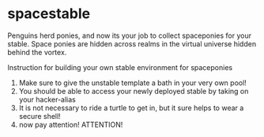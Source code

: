 # spacestable
Penguins herd ponies, and now its your job to collect spaceponies for your stable.
Space ponies are hidden across realms in the virtual universe hidden behind the vortex.

Instruction for building your own stable environment for spaceponies
1. Make sure to give the unstable template a bath in your very own pool!
2. You should be able to access your newly deployed stable by taking on your hacker-alias
3. It is not necessary to ride a turtle to get in, but it sure helps to wear a secure shell!
4. now pay attention! ATTENTION!
